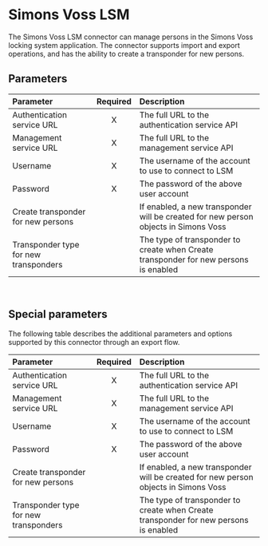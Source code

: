 # Simons Voss LSM

The Simons Voss LSM connector can manage persons in the Simons Voss
locking system application. The connector supports import and export
operations, and has the ability to create a transponder for new persons.

## Parameters

|               Parameter               | Required |                                      Description                                     |
|:-------------------------------------|:--------:|:------------------------------------------------------------------------------------|
|       Authentication service URL      |     X    |                    The full URL to the authentication service API                    |
|         Management service URL        |     X    |                      The full URL to the management service API                      |
|                Username               |     X    |                 The username of the account to use to connect to LSM                 |
|                Password               |     X    |                        The password of the above user account                        |
|   Create transponder for new persons  |          |  If enabled, a new transponder will be created for new person objects in Simons Voss |
| Transponder type for new transponders |          | The type of transponder to create when Create transponder for new persons is enabled |
<br>

## Special parameters

The following table describes the additional parameters and options
supported by this connector through an export flow.
<br>

|               Parameter               | Required |                                      Description                                     |
|:-------------------------------------|:--------:|:------------------------------------------------------------------------------------|
|       Authentication service URL      |     X    |                    The full URL to the authentication service API                    |
|         Management service URL        |     X    |                      The full URL to the management service API                      |
|                Username               |     X    |                 The username of the account to use to connect to LSM                 |
|                Password               |     X    |                        The password of the above user account                        |
|   Create transponder for new persons  |          |  If enabled, a new transponder will be created for new person objects in Simons Voss |
| Transponder type for new transponders |          | The type of transponder to create when Create transponder for new persons is enabled |
